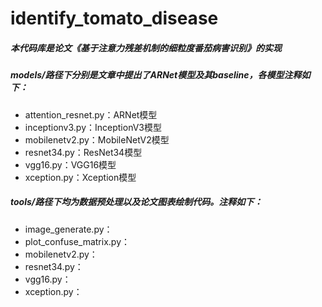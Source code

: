 # identify_tomato_disease
##### 本代码库是论文《基于注意力残差机制的细粒度番茄病害识别》的实现
##### models/路径下分别是文章中提出了ARNet模型及其baseline，各模型注释如下：
* attention_resnet.py：ARNet模型
* inceptionv3.py：InceptionV3模型
* mobilenetv2.py：MobileNetV2模型
* resnet34.py：ResNet34模型
* vgg16.py：VGG16模型
* xception.py：Xception模型
##### tools/路径下均为数据预处理以及论文图表绘制代码。注释如下：
* image_generate.py：
* plot_confuse_matrix.py：
* mobilenetv2.py：
* resnet34.py：
* vgg16.py：
* xception.py：
